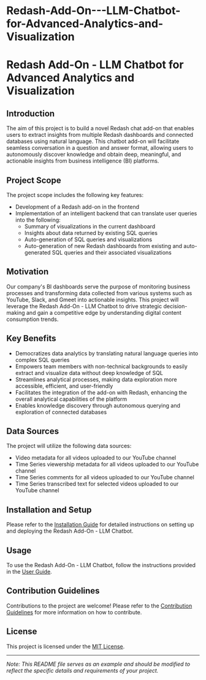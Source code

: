 # Redash-Add-On---LLM-Chatbot-for-Advanced-Analytics-and-Visualization

# Redash Add-On - LLM Chatbot for Advanced Analytics and Visualization

## Introduction
The aim of this project is to build a novel Redash chat add-on that enables users to extract insights from multiple Redash dashboards and connected databases using natural language. This chatbot add-on will facilitate seamless conversation in a question and answer format, allowing users to autonomously discover knowledge and obtain deep, meaningful, and actionable insights from business intelligence (BI) platforms.

## Project Scope
The project scope includes the following key features:
- Development of a Redash add-on in the frontend
- Implementation of an intelligent backend that can translate user queries into the following:
  - Summary of visualizations in the current dashboard
  - Insights about data returned by existing SQL queries
  - Auto-generation of SQL queries and visualizations
  - Auto-generation of new Redash dashboards from existing and auto-generated SQL queries and their associated visualizations

## Motivation
Our company's BI dashboards serve the purpose of monitoring business processes and transforming data collected from various systems such as YouTube, Slack, and Gmeet into actionable insights. This project will leverage the Redash Add-On - LLM Chatbot to drive strategic decision-making and gain a competitive edge by understanding digital content consumption trends.

## Key Benefits
- Democratizes data analytics by translating natural language queries into complex SQL queries
- Empowers team members with non-technical backgrounds to easily extract and visualize data without deep knowledge of SQL
- Streamlines analytical processes, making data exploration more accessible, efficient, and user-friendly
- Facilitates the integration of the add-on with Redash, enhancing the overall analytical capabilities of the platform
- Enables knowledge discovery through autonomous querying and exploration of connected databases

## Data Sources
The project will utilize the following data sources:
- Video metadata for all videos uploaded to our YouTube channel
- Time Series viewership metadata for all videos uploaded to our YouTube channel
- Time Series comments for all videos uploaded to our YouTube channel
- Time Series transcribed text for selected videos uploaded to our YouTube channel

## Installation and Setup
Please refer to the [Installation Guide](installation.md) for detailed instructions on setting up and deploying the Redash Add-On - LLM Chatbot.

## Usage
To use the Redash Add-On - LLM Chatbot, follow the instructions provided in the [User Guide](user_guide.md).

## Contribution Guidelines
Contributions to the project are welcome! Please refer to the [Contribution Guidelines](contributing.md) for more information on how to contribute.

## License
This project is licensed under the [MIT License](LICENSE).

---

*Note: This README file serves as an example and should be modified to reflect the specific details and requirements of your project.*

